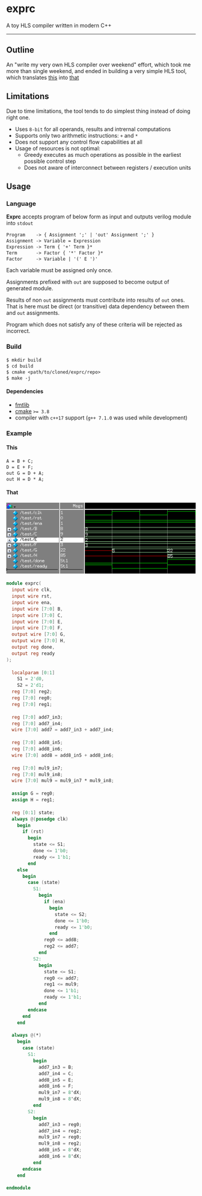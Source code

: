 # exprc
A toy HLS compiler written in modern C++

---
## Outline
An "write my very own HLS compiler over weekend" effort, which took me more than
single weekend, and ended in building a very simple HLS tool,
which translates [this](#this) into [that](#that)

## Limitations

Due to time limitations, the tool tends to do simplest thing instead of
doing right one.

* Uses `8-bit` for all operands, results and intrernal computations
* Supports only two arithmetic instructions: `+` and `*`
* Does not support any control flow capabilities at all
* Usage of resources is not optimal:
  * Greedy executes as much operations as possible in the earliest possible control step
  * Does not aware of interconnect between registers / execution units

## Usage

### Language

**Exprc** accepts program of below form as input and outputs verilog module into `stdout`
```
Program    -> { Assignment ';' | 'out' Assignment ';' }
Assignment -> Variable = Expression
Expression -> Term { '+' Term }*
Term       -> Factor { '*' Factor }*
Factor     -> Variable | '(' E ')'
```

Each variable must be assigned only once.

Assignments prefixed with `out` are supposed to become output of generated module.

Results of non `out` assignments must contribute into results of `out` ones. That is
here must be direct (or transitive) data dependency between them and `out` assignments.

Program which does not satisfy any of these criteria will be rejected as incorrect.

### Build

```
$ mkdir build
$ cd build
$ cmake <path/to/cloned/exprc/repo>
$ make -j
```

#### Dependencies

* [fmtlib](https://github.com/fmtlib/fmt)
* [cmake](https://cmake.org) `>= 3.8`
* compiler with `c++17` support (`g++ 7.1.0` was used while development)

### Example

#### This
```
A = B + C;
D = E + F;
out G = D + A;
out H = D * A;
```

#### That
![wave](media/wave.png?raw=true "wave")

```verilog
module exprc(
  input wire clk,
  input wire rst,
  input wire ena,
  input wire [7:0] B,
  input wire [7:0] C,
  input wire [7:0] E,
  input wire [7:0] F,
  output wire [7:0] G,
  output wire [7:0] H,
  output reg done,
  output reg ready
);

  localparam [0:1]
    S1 = 2'd0,
    S2 = 2'd1;
  reg [7:0] reg2;
  reg [7:0] reg0;
  reg [7:0] reg1;

  reg [7:0] add7_in3;
  reg [7:0] add7_in4;
  wire [7:0] add7 = add7_in3 + add7_in4;

  reg [7:0] add8_in5;
  reg [7:0] add8_in6;
  wire [7:0] add8 = add8_in5 + add8_in6;

  reg [7:0] mul9_in7;
  reg [7:0] mul9_in8;
  wire [7:0] mul9 = mul9_in7 * mul9_in8;

  assign G = reg0;
  assign H = reg1;

  reg [0:1] state;
  always @(posedge clk)
    begin
      if (rst)
        begin
          state <= S1;
          done <= 1'b0;
          ready <= 1'b1;
        end
    else
      begin
        case (state)
          S1:
            begin
              if (ena)
                begin
                  state <= S2;
                  done <= 1'b0;
                  ready <= 1'b0;
                end
              reg0 <= add8;
              reg2 <= add7;
            end
          S2:
            begin
              state <= S1;
              reg0 <= add7;
              reg1 <= mul9;
              done <= 1'b1;
              ready <= 1'b1;
            end
        endcase
      end
    end

  always @(*)
    begin
      case (state)
        S1:
          begin
            add7_in3 = B;
            add7_in4 = C;
            add8_in5 = E;
            add8_in6 = F;
            mul9_in7 = 8'dX;
            mul9_in8 = 8'dX;
          end
        S2:
          begin
            add7_in3 = reg0;
            add7_in4 = reg2;
            mul9_in7 = reg0;
            mul9_in8 = reg2;
            add8_in5 = 8'dX;
            add8_in6 = 8'dX;
          end
      endcase
    end

endmodule
```
